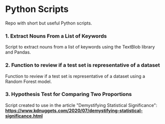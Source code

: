 # Python Scripts

Repo with short but useful Python scripts.

### 1. Extract Nouns From a List of Keywords
Script to extract nouns from a list of keywords using the TextBlob library and Pandas.

### 2. Function to review if a test set is representative of a dataset
Function to review if a test set is representative of a dataset using a Random Forest model.


### 3. Hypothesis Test for Comparing Two Proportions
Script created to use in the article "Demystifying Statistical Significance":
<b>https://www.kdnuggets.com/2020/07/demystifying-statistical-significance.html</b>
